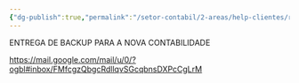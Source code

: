 ```yaml
---
{"dg-publish":true,"permalink":"/setor-contabil/2-areas/help-clientes/radar-pub/","dgPassFrontmatter":true,"created":"2025-08-11T11:33:03.581-03:00","updated":"2025-08-11T11:33:35.756-03:00"}
---
```


ENTREGA DE BACKUP PARA A NOVA CONTABILIDADE

https://mail.google.com/mail/u/0/?ogbl#inbox/FMfcgzQbgcRdllqvSGcqbnsDXPcCgLrM